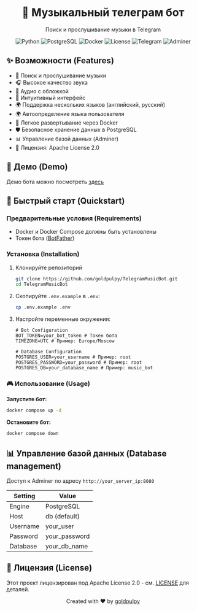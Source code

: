 <div align="center">
  <h1>🎵 Музыкальный телеграм бот</h1>
  <p>Поиск и прослушивание музыки в Telegram</p>

![Python](https://img.shields.io/badge/Python-3.11-blue?logo=python)
![PostgreSQL](https://img.shields.io/badge/PostgreSQL-17-blue?logo=postgresql)
![Docker](https://img.shields.io/badge/Docker-compose-blue?logo=docker)
![License](https://img.shields.io/badge/License-Apache%202.0-blue.svg)
![Telegram](https://img.shields.io/badge/Telegram-bot-blue?logo=telegram)
![Adminer](https://img.shields.io/badge/Adminer-blue?logo=adminer)

</div>

## ✨ Возможности (Features)

- 🎵 Поиск и прослушивание музыки
- 🎧 Высокое качество звука
- 🌅 Аудио с обложкой
- 📱 Интуитивный интерфейс
- 🌍 Поддержка нескольких языков (английский, русский)
- 🌍 Автоопределение языка пользователя
- 🐳 Легкое развертывание через Docker
- 🛡️ Безопасное хранение данных в PostgreSQL
- 📊 Управление базой данных (Adminer)
- 📝 Лицензия: Apache License 2.0

## 🎥 Демо (Demo)

Демо бота можно посмотреть [здесь](https://t.me/mygoldmusicbot)

## 🚀 Быстрый старт (Quickstart)

### Предварительные условия (Requirements)

- Docker и Docker Compose должны быть установлены
- Токен бота ([BotFather](https://t.me/botfather))

### Установка (Installation)

1. Клонируйте репозиторий

   ```bash
   git clone https://github.com/goldpulpy/TelegramMusicBot.git
   cd TelegramMusicBot
   ```

2. Скопируйте `.env.example` в `.env`:
   ```bash
   cp .env.example .env
   ```
3. Настройте переменные окружения:

   ```env
   # Bot Configuration
   BOT_TOKEN=your_bot_token # Токен бота
   TIMEZONE=UTC # Пример: Europe/Moscow

   # Database Configuration
   POSTGRES_USER=your_username # Пример: root
   POSTGRES_PASSWORD=your_password # Пример: root
   POSTGRES_DB=your_database_name # Пример: music_bot
   ```

### 🎮 Использование (Usage)

**Запустите бот:**

```bash
docker compose up -d
```

**Остановите бот:**

```bash
docker compose down
```

## 📊 Управление базой данных (Database management)

Доступ к Adminer по адресу `http://your_server_ip:8080`

| Setting  | Value         |
| -------- | ------------- |
| Engine   | PostgreSQL    |
| Host     | db (default)  |
| Username | your_user     |
| Password | your_password |
| Database | your_db_name  |

## 📝 Лицензия (License)

Этот проект лицензирован под Apache License 2.0 - см. [LICENSE](LICENSE) для деталей.

<div align="center">
  <p>Created with ❤️ by <a href="https://github.com/goldpulpy">goldpulpy</a></p>
</div>
